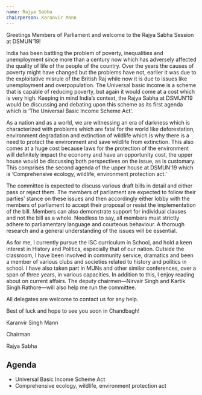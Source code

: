 ```yaml
---
name: Rajya Sabha
chairperson: Karanvir Mann
---
```


Greetings Members of Parliament and welcome to the Rajya Sabha Session at
DSMUN’19!

India has been battling the problem of poverty, inequalities and unemployment since more than a century now which has adversely affected the quality of life of the people of the country. Over the years the causes of poverty might have changed but the problems have not, earlier it was due to the exploitative misrule of the British Raj while now it is due to issues like unemployment and overpopulation. The Universal basic income is a scheme that is capable of reducing poverty, but again it would come at a cost which is very high. Keeping in mind India’s context, the Rajya Sabha at DSMUN’19 would be discussing and debating upon this scheme as its first agenda which is ‘The Universal Basic Income Scheme Act’.

As a nation and as a world, we are witnessing an era of darkness which is characterized with problems which are fatal for the world like deforestation, environment degradation and extinction of wildlife which is why there is a need to protect the environment and save wildlife from extinction. This also comes at a huge cost because laws for the protection of the environment will definitely impact the economy and have an opportunity cost, the upper house would be discussing both perspectives on the issue, as is customary. This comprises the second agenda of the upper house at DSMUN’19 which is ‘Comprehensive ecology, wildlife, environment protection act.’

The committee is expected to discuss various draft bills in detail and either pass or reject them. The members of parliament are expected to follow their parties’ stance on these issues and then accordingly either lobby with the members of parliament to accept their proposal or resist the implementation of the bill. Members can also demonstrate support for individual clauses and not the bill as a whole. Needless to say, all members must strictly adhere to parliamentary language and courteous behaviour. A thorough research and a general understanding of the issues will
be essential.

As for me, I currently pursue the ISC curriculum in School, and hold a keen interest in History and Politics, especially that of our nation. Outside the classroom, I have been involved in community service, dramatics and been a member of various clubs and societies related to history and politics in school. I have also taken part in MUNs and other similar conferences, over a span of three years, in various capacities. In addition to this, I enjoy reading about on current affairs. The deputy chairmen—Nirvair Singh and Kartik Singh Rathore—will also help me run the committee.

All delegates are welcome to contact us for any help.

Best of luck and hope to see you soon in Chandbagh!

Karanvir Singh Mann

Chairman

Rajya Sabha

## Agenda

- Universal Basic Income Scheme Act
- Comprehensive ecology, wildlife, environment protection act
